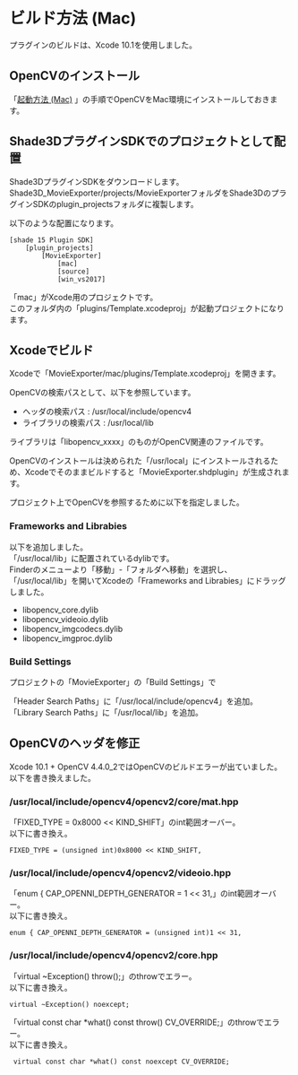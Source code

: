 # ビルド方法 (Mac)

プラグインのビルドは、Xcode 10.1を使用しました。    

## OpenCVのインストール

「[起動方法 (Mac)](./setup_mac.md) 」の手順でOpenCVをMac環境にインストールしておきます。    

## Shade3DプラグインSDKでのプロジェクトとして配置

Shade3DプラグインSDKをダウンロードします。    
Shade3D_MovieExporter/projects/MovieExporterフォルダをShade3DのプラグインSDKのplugin_projectsフォルダに複製します。    

以下のような配置になります。    

    [shade 15 Plugin SDK]
        [plugin_projects]
            [MovieExporter]
                [mac]
                [source]
                [win_vs2017]

「mac」がXcode用のプロジェクトです。    
このフォルダ内の「plugins/Template.xcodeproj」が起動プロジェクトになります。    

## Xcodeでビルド

Xcodeで「MovieExporter/mac/plugins/Template.xcodeproj」を開きます。    

OpenCVの検索パスとして、以下を参照しています。    

* ヘッダの検索パス : /usr/local/include/opencv4    
* ライブラリの検索パス : /usr/local/lib     

ライブラリは「libopencv_xxxx」のものがOpenCV関連のファイルです。    

OpenCVのインストールは決められた「/usr/local」にインストールされるため、Xcodeでそのままビルドすると「MovieExporter.shdplugin」が生成されます。    

プロジェクト上でOpenCVを参照するために以下を指定しました。   

### Frameworks and Librabies

以下を追加しました。    
「/usr/local/lib」に配置されているdylibです。    
Finderのメニューより「移動」-「フォルダへ移動」を選択し、
「/usr/local/lib」を開いてXcodeの「Frameworks and Librabies」にドラッグしました。    

* libopencv_core.dylib
* libopencv_videoio.dylib
* libopencv_imgcodecs.dylib
* libopencv_imgproc.dylib

### Build Settings

プロジェクトの「MovieExporter」の「Build Settings」で    

「Header Search Paths」に「/usr/local/include/opencv4」を追加。    
「Library Search Paths」に「/usr/local/lib」を追加。    

## OpenCVのヘッダを修正

Xcode 10.1 + OpenCV 4.4.0_2ではOpenCVのビルドエラーが出ていました。     
以下を書き換えました。    


### /usr/local/include/opencv4/opencv2/core/mat.hpp

「FIXED_TYPE = 0x8000 << KIND_SHIFT」のint範囲オーバー。    
以下に書き換え。    

    FIXED_TYPE = (unsigned int)0x8000 << KIND_SHIFT,

### /usr/local/include/opencv4/opencv2/videoio.hpp

「enum { CAP_OPENNI_DEPTH_GENERATOR = 1 << 31,」のint範囲オーバー。    
以下に書き換え。    

    enum { CAP_OPENNI_DEPTH_GENERATOR = (unsigned int)1 << 31,

### /usr/local/include/opencv4/opencv2/core.hpp

「virtual ~Exception() throw();」のthrowでエラー。    
以下に書き換え。    

    virtual ~Exception() noexcept;

「virtual const char *what() const throw() CV_OVERRIDE;」のthrowでエラー。    
以下に書き換え。    

     virtual const char *what() const noexcept CV_OVERRIDE;

